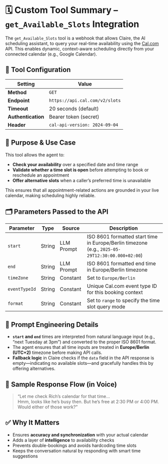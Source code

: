 # 🗓️ Custom Tool Summary – `get_Available_Slots` Integration

The `get_Available_Slots` tool is a webhook that allows Claire, the AI scheduling assistant, to query your real-time availability using the [Cal.com](https://cal.com) API. This enables dynamic, context-aware scheduling directly from your connected calendar (e.g., Google Calendar).



## 🔧 Tool Configuration

| Setting         | Value                                             |
|----------------|---------------------------------------------------|
| **Method**      | `GET`                                             |
| **Endpoint**    | `https://api.cal.com/v2/slots`                   |
| **Timeout**     | 20 seconds (default)                              |
| **Authentication** | Bearer token (secret)                            |
| **Header**      | `cal-api-version: 2024-09-04`                     |



## 🧠 Purpose & Use Case

This tool allows the agent to:
- **Check your availability** over a specified date and time range
- **Validate whether a time slot is open** before attempting to book or reschedule an appointment
- **Offer alternative slots** when a caller’s preferred time is unavailable

This ensures that all appointment-related actions are grounded in your live calendar, making scheduling highly reliable.



## 🗂️ Parameters Passed to the API

| Parameter       | Type   | Source      | Description                                                                                     |
|----------------|--------|-------------|-------------------------------------------------------------------------------------------------|
| `start`         | String | LLM Prompt  | ISO 8601 formatted start time in Europe/Berlin timezone (e.g., `2025-05-29T12:30:00.000+02:00`) |
| `end`           | String | LLM Prompt  | ISO 8601 formatted end time in Europe/Berlin timezone                                           |
| `timeZone`      | String | Constant    | Set to `Europe/Berlin`                                                                          |
| `eventTypeId`   | String | Constant    | Unique Cal.com event type ID for this booking context                                           |
| `format`        | String | Constant    | Set to `range` to specify the time slot query mode                                              |



## 🧾 Prompt Engineering Details

- **`start` and `end`** times are interpreted from natural language input (e.g., “next Tuesday at 3pm”) and converted to the proper ISO 8601 format.
- The agent ensures that all time inputs are treated in **Europe/Berlin (UTC+2)** timezone before making API calls.
- **Fallback logic** in Claire checks if the `data` field in the API response is empty—indicating no available slots—and gracefully handles this by offering alternatives.



## 📢 Sample Response Flow (in Voice)

> “Let me check Rich’s calendar for that time…  
Hmm, looks like he’s busy then. But he’s free at 2:30 PM or 4:00 PM. Would either of those work?”



## ✅ Why It Matters

- Ensures **accuracy and synchronization** with your actual calendar
- Adds a layer of **intelligence** to availability checks
- Prevents double-bookings and avoids hardcoding time slots
- Keeps the conversation natural by responding with smart time suggestions